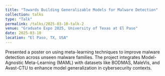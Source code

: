```yaml
---
title: "Towards Building Generalizable Models for Malware Detection"
collection: talks
type: "Talk"
permalink: /talks/2025-03-10-talk-2
venue: "Graduate Expo 2025, University of Texas at El Paso"
date: 2025-03-10
location: "El Paso, TX, USA"
---
```


Presented a poster on using meta-learning techniques to improve malware detection across unseen malware families. The project integrates Model-Agnostic Meta-Learning (MAML) with datasets like BODMAS, MaleVis, and Avast-CTU to enhance model generalization in cybersecurity contexts.

